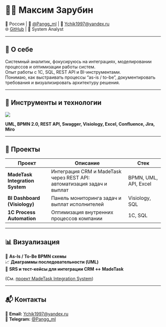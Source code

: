 # 👨‍💻 Максим Зарубин

📍 Россия | 💬 [@Pangg_ml](https://t.me/Pangg_ml) | 📩 Ychik1997@yandex.ru  
🌐 [GitHub](https://github.com/M4OUR) | 💼 System Analyst  

---

## 🧠 О себе

Системный аналитик, фокусируюсь на интеграциях, моделировании процессов и оптимизации работы систем.  
Опыт работы с 1С, SQL, REST API и BI-инструментами.  
Понимаю, как выстраивать процессы “as-is / to-be”, документировать требования и визуализировать архитектуру решения.

---

## 🧩 Инструменты и технологии

<p align="left">
  <img src="https://skillicons.dev/icons?i=python,postgresql,git,github,postman,figma,vscode,drawio,excel" />
</p>

**UML, BPMN 2.0, REST API, Swagger, Visiology, Excel, Confluence, Jira, Miro**

---

## 🚀 Проекты

| Проект | Описание | Стек |
|--------|-----------|------|
| **MadeTask Integration System** | Интеграция CRM и MadeTask через REST API: автоматизация задач и выплат | BPMN, UML, API, Excel |
| **BI Dashboard (Visiology)** | Панель мониторинга задач и выплат исполнителей | Visiology, SQL |
| **1С Process Automation** | Оптимизация внутренних процессов компании | 1С, SQL |

---

## 📊 Визуализация

🎯 **As-Is / To-Be BPMN схемы**  
📈 **Диаграммы последовательности (UML)**  
📑 **SRS и тест-кейсы для интеграции CRM ↔ MadeTask**

(См. [проект MadeTask Integration System](https://github.com/M4OUR/MadeTask-Integration-System))

---

## 📬 Контакты

📩 **Email:** Ychik1997@yandex.ru  
💬 **Telegram:** [@Pangg_ml](https://t.me/Pangg_ml)
